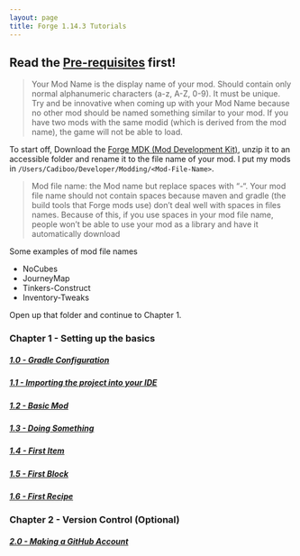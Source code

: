 ```yaml
---
layout: page
title: Forge 1.14.3 Tutorials
---
```


## Read the [Pre-requisites](https://cadiboo.github.io/tutorials/Pre-requisites) first!

> Your Mod Name is the display name of your mod. Should contain only normal alphanumeric characters (a-z, A-Z, 0-9). It must be unique. Try and be innovative when coming up with your Mod Name because no other mod should be named something similar to your mod. If you have two mods with the same modid (which is derived from the mod name), the game will not be able to load.

To start off, Download the [Forge MDK (Mod Development Kit)](https://files.minecraftforge.net/maven/net/minecraftforge/forge/index_1.14.3.html), unzip it to an accessible folder and rename it to the file name of your mod. I put my mods in `/Users/Cadiboo/Developer/Modding/<Mod-File-Name>`.

> Mod file name: the Mod name but replace spaces with “-“. Your mod file name should not contain spaces because maven and gradle (the build tools that Forge mods use) don’t deal well with spaces in files names. Because of this, if you use spaces in your mod file name, people won’t be able to use your mod as a library and have it automatically download

Some examples of mod file names
- NoCubes
- JourneyMap
- Tinkers-Construct
- Inventory-Tweaks

Open up that folder and continue to Chapter 1.  

### Chapter 1 - Setting up the basics
##### [1.0 - Gradle Configuration](/tutorials/1.14.3/forge/1.0-gradle-configuration)
##### [1.1 - Importing the project into your IDE](/tutorials/1.14.3/forge/1.1-importing-project)
##### [1.2 - Basic Mod](/tutorials/1.14.3/forge/1.2-basic-mod)
##### [1.3 - Doing Something](/tutorials/1.14.3/forge/1.3-doing-something)
##### [1.4 - First Item](/tutorials/1.14.3/forge/1.4-first-item)
##### [1.5 - First Block](/tutorials/1.14.3/forge/1.5-first-block)
##### [1.6 - First Recipe](/tutorials/1.14.3/forge/1.6-first-recipe)

### Chapter 2 - Version Control (Optional)
##### [2.0 - Making a GitHub Account](/tutorials/1.14.3/forge/2.0-github-account)

